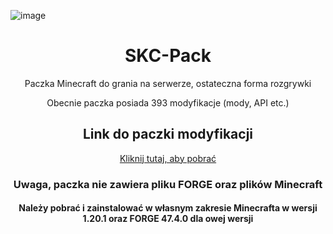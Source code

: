 ![image](https://github.com/user-attachments/assets/7f782da0-6ebc-440f-80b1-caa70b3d9ca6)

<div align="center">
 <h1> SKC-Pack  </h1>
Paczka Minecraft do grania na serwerze, ostateczna forma rozgrywki

Obecnie paczka posiada 393 modyfikacje (mody, API etc.)
</div>


<div align="center">
    <h2>Link do paczki modyfikacji</h2>
    <a href="https://drive.google.com/drive/folders/1Z91ORcuUyKfNlY1wmpC967bIw9bdF2Zf?usp=sharing">
        Kliknij tutaj, aby pobrać
    </a>
</div>
<div align="center">
  <h3>Uwaga, paczka nie zawiera pliku FORGE oraz plików Minecraft</h3>
  <h4>Należy pobrać i zainstalować w własnym zakresie Minecrafta w wersji 1.20.1 oraz FORGE 47.4.0 dla owej wersji</h4>
</div>

